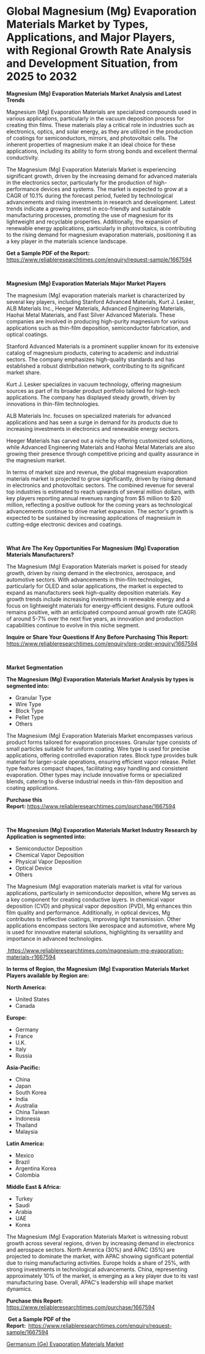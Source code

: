 <p><h1>Global Magnesium (Mg) Evaporation Materials Market by Types, Applications, and Major Players, with Regional Growth Rate Analysis and Development Situation, from 2025 to 2032</h1></p><p><strong>Magnesium (Mg) Evaporation Materials Market Analysis and Latest Trends</strong></p>
<p><p>Magnesium (Mg) Evaporation Materials are specialized compounds used in various applications, particularly in the vacuum deposition process for creating thin films. These materials play a critical role in industries such as electronics, optics, and solar energy, as they are utilized in the production of coatings for semiconductors, mirrors, and photovoltaic cells. The inherent properties of magnesium make it an ideal choice for these applications, including its ability to form strong bonds and excellent thermal conductivity.</p><p>The Magnesium (Mg) Evaporation Materials Market is experiencing significant growth, driven by the increasing demand for advanced materials in the electronics sector, particularly for the production of high-performance devices and systems. The market is expected to grow at a CAGR of 10.1% during the forecast period, fueled by technological advancements and rising investments in research and development. Latest trends indicate a growing interest in eco-friendly and sustainable manufacturing processes, promoting the use of magnesium for its lightweight and recyclable properties. Additionally, the expansion of renewable energy applications, particularly in photovoltaics, is contributing to the rising demand for magnesium evaporation materials, positioning it as a key player in the materials science landscape.</p></p>
<p><strong>Get a Sample PDF of the Report:&nbsp;</strong> <a href="https://www.reliableresearchtimes.com/enquiry/request-sample/1667594?utm_campaign=2714&utm_medium=2&utm_source=Github&utm_content=ia&utm_term=02042025&utm_id=magnesium-mg-evaporation-materials">https://www.reliableresearchtimes.com/enquiry/request-sample/1667594</a></p>
<p>&nbsp;</p>
<p><strong>Magnesium (Mg) Evaporation Materials Major Market Players</strong></p>
<p><p>The magnesium (Mg) evaporation materials market is characterized by several key players, including Stanford Advanced Materials, Kurt J. Lesker, ALB Materials Inc., Heeger Materials, Advanced Engineering Materials, Haohai Metal Materials, and Fast Silver Advanced Materials. These companies are involved in producing high-purity magnesium for various applications such as thin-film deposition, semiconductor fabrication, and optical coatings.</p><p>Stanford Advanced Materials is a prominent supplier known for its extensive catalog of magnesium products, catering to academic and industrial sectors. The company emphasizes high-quality standards and has established a robust distribution network, contributing to its significant market share. </p><p>Kurt J. Lesker specializes in vacuum technology, offering magnesium sources as part of its broader product portfolio tailored for high-tech applications. The company has displayed steady growth, driven by innovations in thin-film technologies. </p><p>ALB Materials Inc. focuses on specialized materials for advanced applications and has seen a surge in demand for its products due to increasing investments in electronics and renewable energy sectors. </p><p>Heeger Materials has carved out a niche by offering customized solutions, while Advanced Engineering Materials and Haohai Metal Materials are also growing their presence through competitive pricing and quality assurance in the magnesium market.</p><p>In terms of market size and revenue, the global magnesium evaporation materials market is projected to grow significantly, driven by rising demand in electronics and photovoltaic sectors. The combined revenue for several top industries is estimated to reach upwards of several million dollars, with key players reporting annual revenues ranging from $5 million to $20 million, reflecting a positive outlook for the coming years as technological advancements continue to drive market expansion. The sector's growth is expected to be sustained by increasing applications of magnesium in cutting-edge electronic devices and coatings.</p></p>
<p>&nbsp;</p>
<p><strong>What Are The Key Opportunities For Magnesium (Mg) Evaporation Materials Manufacturers?</strong></p>
<p><p>The Magnesium (Mg) Evaporation Materials market is poised for steady growth, driven by rising demand in the electronics, aerospace, and automotive sectors. With advancements in thin-film technologies, particularly for OLED and solar applications, the market is expected to expand as manufacturers seek high-quality deposition materials. Key growth trends include increasing investments in renewable energy and a focus on lightweight materials for energy-efficient designs. Future outlook remains positive, with an anticipated compound annual growth rate (CAGR) of around 5-7% over the next five years, as innovation and production capabilities continue to evolve in this niche segment.</p></p>
<p><strong>Inquire or Share Your Questions If Any Before Purchasing This Report:</strong> <a href="https://www.reliableresearchtimes.com/enquiry/pre-order-enquiry/1667594?utm_campaign=2714&utm_medium=2&utm_source=Github&utm_content=ia&utm_term=02042025&utm_id=magnesium-mg-evaporation-materials">https://www.reliableresearchtimes.com/enquiry/pre-order-enquiry/1667594</a></p>
<p>&nbsp;</p>
<p><strong>Market Segmentation</strong></p>
<p><strong>The Magnesium (Mg) Evaporation Materials Market Analysis by types is segmented into:</strong></p>
<p><ul><li>Granular Type</li><li>Wire Type</li><li>Block Type</li><li>Pellet Type</li><li>Others</li></ul></p>
<p><p>The Magnesium (Mg) Evaporation Materials Market encompasses various product forms tailored for evaporation processes. Granular type consists of small particles suitable for uniform coating. Wire type is used for precise applications, offering controlled evaporation rates. Block type provides bulk material for larger-scale operations, ensuring efficient vapor release. Pellet type features compact shapes, facilitating easy handling and consistent evaporation. Other types may include innovative forms or specialized blends, catering to diverse industrial needs in thin-film deposition and coating applications.</p></p>
<p><strong>Purchase this Report:&nbsp;</strong><a href="https://www.reliableresearchtimes.com/purchase/1667594?utm_campaign=2714&utm_medium=2&utm_source=Github&utm_content=ia&utm_term=02042025&utm_id=magnesium-mg-evaporation-materials">https://www.reliableresearchtimes.com/purchase/1667594</a></p>
<p>&nbsp;</p>
<p><strong>The Magnesium (Mg) Evaporation Materials Market Industry Research by Application is segmented into:</strong></p>
<p><ul><li>Semiconductor Deposition</li><li>Chemical Vapor Deposition</li><li>Physical Vapor Deposition</li><li>Optical Device</li><li>Others</li></ul></p>
<p><p>The Magnesium (Mg) evaporation materials market is vital for various applications, particularly in semiconductor deposition, where Mg serves as a key component for creating conductive layers. In chemical vapor deposition (CVD) and physical vapor deposition (PVD), Mg enhances thin film quality and performance. Additionally, in optical devices, Mg contributes to reflective coatings, improving light transmission. Other applications encompass sectors like aerospace and automotive, where Mg is used for innovative material solutions, highlighting its versatility and importance in advanced technologies.</p></p>
<p><a href="https://www.reliableresearchtimes.com/magnesium-mg-evaporation-materials-r1667594?utm_campaign=2714&utm_medium=2&utm_source=Github&utm_content=ia&utm_term=02042025&utm_id=magnesium-mg-evaporation-materials">&nbsp;https://www.reliableresearchtimes.com/magnesium-mg-evaporation-materials-r1667594</a></p>
<p><strong>In terms of Region, the Magnesium (Mg) Evaporation Materials Market Players available by Region are:</strong></p>
<p>
    <p> <strong> North America: </strong>
        <ul>
            <li>United States</li>
            <li>Canada</li>
        </ul>
        </p> 
    <p> <strong> Europe: </strong>
        <ul>
            <li>Germany</li>
            <li>France</li>
            <li>U.K.</li>
            <li>Italy</li>
            <li>Russia</li>
        </ul>
        </p> 
    <p> <strong> Asia-Pacific: </strong>
        <ul>
            <li>China</li>
            <li>Japan</li>
            <li>South Korea</li>
            <li>India</li>
            <li>Australia</li>
            <li>China Taiwan</li>
            <li>Indonesia</li>
            <li>Thailand</li>
            <li>Malaysia</li>
        </ul>
        </p> 
    <p> <strong> Latin America: </strong>
        <ul>
            <li>Mexico</li>
            <li>Brazil</li>
            <li>Argentina Korea</li>
            <li>Colombia</li>
        </ul>
        </p> 
    <p> <strong> Middle East & Africa: </strong>
        <ul>
            <li>Turkey</li>
            <li>Saudi</li>
            <li>Arabia</li>
            <li>UAE</li>
            <li>Korea</li>
        </ul>
    </p>
    </p>
<p><p>The Magnesium (Mg) Evaporation Materials Market is witnessing robust growth across several regions, driven by increasing demand in electronics and aerospace sectors. North America (30%) and APAC (35%) are projected to dominate the market, with APAC showing significant potential due to rising manufacturing activities. Europe holds a share of 25%, with strong investments in technological advancements. China, representing approximately 10% of the market, is emerging as a key player due to its vast manufacturing base. Overall, APAC's leadership will shape market dynamics.</p></p>
<p><strong>Purchase this Report: </strong><a href="https://www.reliableresearchtimes.com/purchase/1667594?utm_campaign=2714&utm_medium=2&utm_source=Github&utm_content=ia&utm_term=02042025&utm_id=magnesium-mg-evaporation-materials">https://www.reliableresearchtimes.com/purchase/1667594</a></p>
<p>&nbsp;<strong>Get a Sample PDF of the Report:&nbsp;&nbsp;</strong><a href="https://www.reliableresearchtimes.com/enquiry/request-sample/1667594?utm_campaign=2714&utm_medium=2&utm_source=Github&utm_content=ia&utm_term=02042025&utm_id=magnesium-mg-evaporation-materials">https://www.reliableresearchtimes.com/enquiry/request-sample/1667594</a></p>
<p><strong></strong></p>
<p><p><a href="https://github.com/vitrilaoire/Market-Research-Report-List-1/blob/main/germanium-ge-evaporation-materials-market.md?utm_campaign=2714&utm_medium=2&utm_source=Github&utm_content=ia&utm_term=02042025&utm_id=magnesium-mg-evaporation-materials">Germanium (Ge) Evaporation Materials Market</a></p></p>